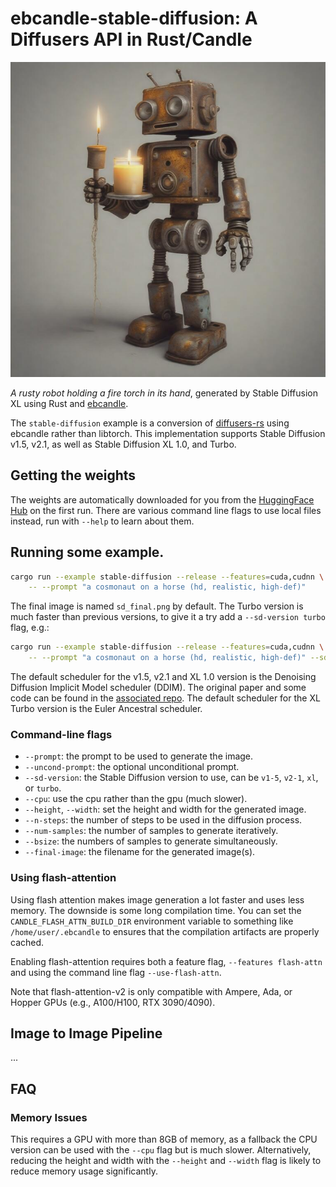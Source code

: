 # ebcandle-stable-diffusion: A Diffusers API in Rust/Candle

![rusty robot holding a ebcandle](./assets/stable-diffusion-xl.jpg)

_A rusty robot holding a fire torch in its hand_, generated by Stable Diffusion
XL using Rust and [ebcandle](https://github.com/huggingface/ebcandle).

The `stable-diffusion` example is a conversion of
[diffusers-rs](https://github.com/LaurentMazare/diffusers-rs) using ebcandle
rather than libtorch. This implementation supports Stable Diffusion v1.5, v2.1,
as well as Stable Diffusion XL 1.0, and Turbo.

## Getting the weights

The weights are automatically downloaded for you from the [HuggingFace
Hub](https://huggingface.co/) on the first run. There are various command line
flags to use local files instead, run with `--help` to learn about them.

## Running some example.

```bash
cargo run --example stable-diffusion --release --features=cuda,cudnn \
    -- --prompt "a cosmonaut on a horse (hd, realistic, high-def)"
```

The final image is named `sd_final.png` by default. The Turbo version is much
faster than previous versions, to give it a try add a `--sd-version turbo` flag,
e.g.:

```bash
cargo run --example stable-diffusion --release --features=cuda,cudnn \
    -- --prompt "a cosmonaut on a horse (hd, realistic, high-def)" --sd-version turbo
```

The default scheduler for the v1.5, v2.1 and XL 1.0 version is the Denoising
Diffusion Implicit Model scheduler (DDIM). The original paper and some code can
be found in the [associated repo](https://github.com/ermongroup/ddim).
The default scheduler for the XL Turbo version is the Euler Ancestral scheduler.

### Command-line flags

- `--prompt`: the prompt to be used to generate the image.
- `--uncond-prompt`: the optional unconditional prompt.
- `--sd-version`: the Stable Diffusion version to use, can be `v1-5`, `v2-1`,
  `xl`, or `turbo`.
- `--cpu`: use the cpu rather than the gpu (much slower).
- `--height`, `--width`: set the height and width for the generated image.
- `--n-steps`: the number of steps to be used in the diffusion process.
- `--num-samples`: the number of samples to generate iteratively.
- `--bsize`: the numbers of samples to generate simultaneously.
- `--final-image`: the filename for the generated image(s).

### Using flash-attention

Using flash attention makes image generation a lot faster and uses less memory.
The downside is some long compilation time. You can set the
`CANDLE_FLASH_ATTN_BUILD_DIR` environment variable to something like
`/home/user/.ebcandle` to ensures that the compilation artifacts are properly
cached.

Enabling flash-attention requires both a feature flag, `--features flash-attn`
and using the command line flag `--use-flash-attn`.

Note that flash-attention-v2 is only compatible with Ampere, Ada, or Hopper GPUs
(e.g., A100/H100, RTX 3090/4090).

## Image to Image Pipeline
...

## FAQ

### Memory Issues

This requires a GPU with more than 8GB of memory, as a fallback the CPU version can be used
with the `--cpu` flag but is much slower.
Alternatively, reducing the height and width with the `--height` and `--width`
flag is likely to reduce memory usage significantly.
